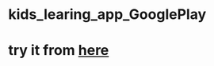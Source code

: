 # kids_learing_app_GooglePlay

# try it from [ here ](https://play.google.com/store/apps/details?id=com.lastking.app_kids_learning_app)
